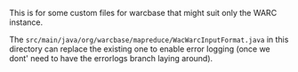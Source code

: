 This is for some custom files for warcbase that might suit only the WARC instance. 

The `src/main/java/org/warcbase/mapreduce/WacWarcInputFormat.java` in this directory can replace the existing one to enable error logging (once we dont' need to have the errorlogs branch laying around).
